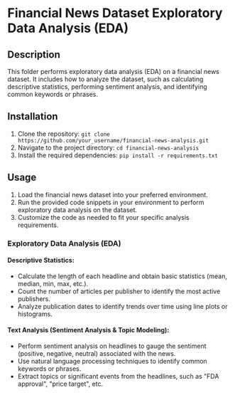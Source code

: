 # Financial News Dataset Exploratory Data Analysis (EDA)

## Description
This folder performs exploratory data analysis (EDA) on a financial news dataset. It includes how to analyze the dataset, such as calculating descriptive statistics, performing sentiment analysis, and identifying common keywords or phrases.

## Installation
1. Clone the repository: `git clone https://github.com/your_username/financial-news-analysis.git`
2. Navigate to the project directory: `cd financial-news-analysis`
3. Install the required dependencies: `pip install -r requirements.txt`

## Usage
1. Load the financial news dataset into your preferred environment.
2. Run the provided code snippets in your environment to perform exploratory data analysis on the dataset.
3. Customize the code as needed to fit your specific analysis requirements.

### Exploratory Data Analysis (EDA)
#### Descriptive Statistics:
- Calculate the length of each headline and obtain basic statistics (mean, median, min, max, etc.).
- Count the number of articles per publisher to identify the most active publishers.
- Analyze publication dates to identify trends over time using line plots or histograms.

#### Text Analysis (Sentiment Analysis & Topic Modeling):
- Perform sentiment analysis on headlines to gauge the sentiment (positive, negative, neutral) associated with the news.
- Use natural language processing techniques to identify common keywords or phrases.
- Extract topics or significant events from the headlines, such as "FDA approval", "price target", etc.

